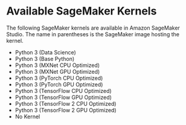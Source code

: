 # Available SageMaker Kernels<a name="notebooks-available-kernels"></a>

The following SageMaker kernels are available in Amazon SageMaker Studio\. The name in parentheses is the SageMaker image hosting the kernel\.
+ Python 3 \(Data Science\)
+ Python 3 \(Base Python\)
+ Python 3 \(MXNet CPU Optimized\)
+ Python 3 \(MXNet GPU Optimized\)
+ Python 3 \(PyTorch CPU Optimized\)
+ Python 3 \(PyTorch GPU Optimized\)
+ Python 3 \(TensorFlow CPU Optimized\)
+ Python 3 \(TensorFlow GPU Optimized\)
+ Python 3 \(TensorFlow 2 CPU Optimized\)
+ Python 3 \(TensorFlow 2 GPU Optimized\)
+ No Kernel
